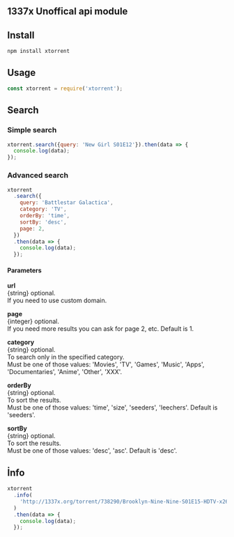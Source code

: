 ## 1337x Unoffical api module

## Install

```
npm install xtorrent
```

## Usage

```js
const xtorrent = require('xtorrent');
```

## Search

### Simple search

```js
xtorrent.search({query: 'New Girl S01E12'}).then(data => {
  console.log(data);
});
```

### Advanced search

```js
xtorrent
  .search({
    query: 'Battlestar Galactica',
    category: 'TV',
    orderBy: 'time',
    sortBy: 'desc',
    page: 2,
  })
  .then(data => {
    console.log(data);
  });
```

#### Parameters

**url**  
{string} optional.  
If you need to use custom domain.

**page**  
{integer} optional.  
If you need more results you can ask for page 2, etc. Default is 1.

**category**  
{string} optional.  
To search only in the specified category.  
Must be one of those values: 'Movies', 'TV', 'Games', 'Music', 'Apps', 'Documentaries', 'Anime', 'Other', 'XXX'.

**orderBy**  
{string} optional.  
To sort the results.  
Must be one of those values: 'time', 'size', 'seeders', 'leechers'. Default is 'seeders'.

**sortBy**  
{string} optional.  
To sort the results.  
Must be one of those values: 'desc', 'asc'. Default is 'desc'.

## İnfo

```js
xtorrent
  .info(
    'http://1337x.org/torrent/738290/Brooklyn-Nine-Nine-S01E15-HDTV-x264-2HD-ettv/',
  )
  .then(data => {
    console.log(data);
  });
```
